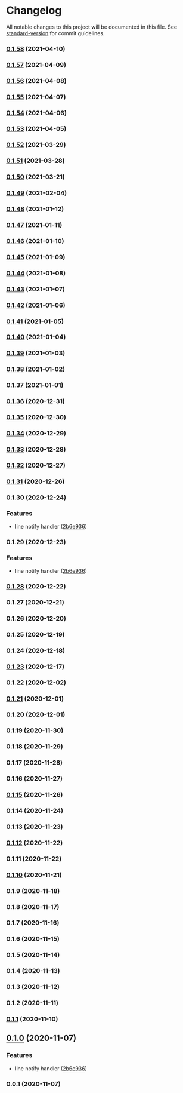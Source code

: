 # Changelog

All notable changes to this project will be documented in this file. See [standard-version](https://github.com/conventional-changelog/standard-version) for commit guidelines.

### [0.1.58](https://github.com/guan840912/cdk-events-notify/compare/v0.1.57...v0.1.58) (2021-04-10)

### [0.1.57](https://github.com/guan840912/cdk-events-notify/compare/v0.1.56...v0.1.57) (2021-04-09)

### [0.1.56](https://github.com/guan840912/cdk-events-notify/compare/v0.1.55...v0.1.56) (2021-04-08)

### [0.1.55](https://github.com/guan840912/cdk-events-notify/compare/v0.1.54...v0.1.55) (2021-04-07)

### [0.1.54](https://github.com/guan840912/cdk-events-notify/compare/v0.1.53...v0.1.54) (2021-04-06)

### [0.1.53](https://github.com/guan840912/cdk-events-notify/compare/v0.1.52...v0.1.53) (2021-04-05)

### [0.1.52](https://github.com/guan840912/cdk-events-notify/compare/v0.1.50...v0.1.52) (2021-03-29)

### [0.1.51](https://github.com/guan840912/cdk-events-notify/compare/v0.1.30...v0.1.51) (2021-03-28)

### [0.1.50](https://github.com/guan840912/cdk-events-notify/compare/v0.1.49...v0.1.50) (2021-03-21)

### [0.1.49](https://github.com/guan840912/cdk-events-notify/compare/v0.1.48...v0.1.49) (2021-02-04)

### [0.1.48](https://github.com/guan840912/cdk-events-notify/compare/v0.1.47...v0.1.48) (2021-01-12)

### [0.1.47](https://github.com/guan840912/cdk-events-notify/compare/v0.1.46...v0.1.47) (2021-01-11)

### [0.1.46](https://github.com/guan840912/cdk-events-notify/compare/v0.1.45...v0.1.46) (2021-01-10)

### [0.1.45](https://github.com/guan840912/cdk-events-notify/compare/v0.1.44...v0.1.45) (2021-01-09)

### [0.1.44](https://github.com/guan840912/cdk-events-notify/compare/v0.1.43...v0.1.44) (2021-01-08)

### [0.1.43](https://github.com/guan840912/cdk-events-notify/compare/v0.1.42...v0.1.43) (2021-01-07)

### [0.1.42](https://github.com/guan840912/cdk-events-notify/compare/v0.1.41...v0.1.42) (2021-01-06)

### [0.1.41](https://github.com/guan840912/cdk-events-notify/compare/v0.1.40...v0.1.41) (2021-01-05)

### [0.1.40](https://github.com/guan840912/cdk-events-notify/compare/v0.1.39...v0.1.40) (2021-01-04)

### [0.1.39](https://github.com/guan840912/cdk-events-notify/compare/v0.1.38...v0.1.39) (2021-01-03)

### [0.1.38](https://github.com/guan840912/cdk-events-notify/compare/v0.1.37...v0.1.38) (2021-01-02)

### [0.1.37](https://github.com/guan840912/cdk-events-notify/compare/v0.1.36...v0.1.37) (2021-01-01)

### [0.1.36](https://github.com/guan840912/cdk-events-notify/compare/v0.1.35...v0.1.36) (2020-12-31)

### [0.1.35](https://github.com/guan840912/cdk-events-notify/compare/v0.1.34...v0.1.35) (2020-12-30)

### [0.1.34](https://github.com/guan840912/cdk-events-notify/compare/v0.1.33...v0.1.34) (2020-12-29)

### [0.1.33](https://github.com/guan840912/cdk-events-notify/compare/v0.1.32...v0.1.33) (2020-12-28)

### [0.1.32](https://github.com/guan840912/cdk-events-notify/compare/v0.1.31...v0.1.32) (2020-12-27)

### [0.1.31](https://github.com/guan840912/cdk-events-notify/compare/v0.1.30...v0.1.31) (2020-12-26)

### 0.1.30 (2020-12-24)


### Features

* line notify handler ([2b6e936](https://github.com/guan840912/cdk-events-notify/commit/2b6e9366291723f2dd4da87092806ac475945e33))

### 0.1.29 (2020-12-23)


### Features

* line notify handler ([2b6e936](https://github.com/guan840912/cdk-events-notify/commit/2b6e9366291723f2dd4da87092806ac475945e33))

### [0.1.28](https://github.com/guan840912/cdk-events-notify/compare/v0.1.27...v0.1.28) (2020-12-22)

### 0.1.27 (2020-12-21)

### 0.1.26 (2020-12-20)

### 0.1.25 (2020-12-19)

### 0.1.24 (2020-12-18)

### [0.1.23](https://github.com/guan840912/cdk-events-notify/compare/v0.1.22...v0.1.23) (2020-12-17)

### 0.1.22 (2020-12-02)

### [0.1.21](https://github.com/guan840912/cdk-events-notify/compare/v0.1.20...v0.1.21) (2020-12-01)

### 0.1.20 (2020-12-01)

### 0.1.19 (2020-11-30)

### 0.1.18 (2020-11-29)

### 0.1.17 (2020-11-28)

### 0.1.16 (2020-11-27)

### [0.1.15](https://github.com/guan840912/cdk-events-notify/compare/v0.1.14...v0.1.15) (2020-11-26)

### 0.1.14 (2020-11-24)

### 0.1.13 (2020-11-23)

### [0.1.12](https://github.com/guan840912/cdk-events-notify/compare/v0.1.11...v0.1.12) (2020-11-22)

### 0.1.11 (2020-11-22)

### [0.1.10](https://github.com/guan840912/cdk-events-notify/compare/v0.1.9...v0.1.10) (2020-11-21)

### 0.1.9 (2020-11-18)

### 0.1.8 (2020-11-17)

### 0.1.7 (2020-11-16)

### 0.1.6 (2020-11-15)

### 0.1.5 (2020-11-14)

### 0.1.4 (2020-11-13)

### 0.1.3 (2020-11-12)

### 0.1.2 (2020-11-11)

### [0.1.1](https://github.com/guan840912/cdk-events-notify/compare/v0.1.0...v0.1.1) (2020-11-10)

## [0.1.0](https://github.com/guan840912/cdk-events-notify/compare/v0.0.1...v0.1.0) (2020-11-07)


### Features

* line notify handler ([2b6e936](https://github.com/guan840912/cdk-events-notify/commit/2b6e9366291723f2dd4da87092806ac475945e33))

### 0.0.1 (2020-11-07)
